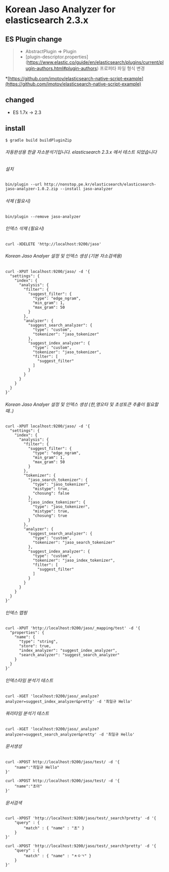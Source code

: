 # Korean Jaso Analyzer for elasticsearch 2.3.x

## ES Plugin change

>* AbstractPlugin => Plugin
>* [plugin-descriptor.properties]
(https://www.elastic.co/guide/en/elasticsearch/plugins/current/plugin-authors.html#plugin-authors) 프로퍼타 파일 형식 변경

*[https://github.com/imotov/elasticsearch-native-script-example](https://github.com/imotov/elasticsearch-native-script-example)
 
## changed

* ES 1.7x -> 2.3

## install

~~~shell
$ gradle build buildPluginZip
~~~

###### 자동완성용 한글 자소분석기입니다. elasticsearch 2.3.x 에서 테스트 되었습니다

###### *설치*
```
bin/plugin --url http://nonstop.pe.kr/elasticsearch/elasticsearch-jaso-analyzer-1.0.2.zip --install jaso-analyzer
```

###### *삭제 (필요시)*
```
bin/plugin --remove jaso-analyzer
```

###### *인덱스 삭제 (필요시)*
```
curl -XDELETE 'http://localhost:9200/jaso'
```

###### *Korean Jaso Analyer 설정 및 인덱스 생성 (기본 자소검색용)*
```
curl -XPUT localhost:9200/jaso/ -d '{
  "settings": {
    "index": {
      "analysis": {
        "filter": {
          "suggest_filter": {
            "type": "edge_ngram",
            "min_gram": 1,
            "max_gram": 50
          }
        },
        "analyzer": {
          "suggest_search_analyzer": {
            "type": "custom",
            "tokenizer": "jaso_tokenizer"
          },
          "suggest_index_analyzer": {
            "type": "custom",
            "tokenizer": "jaso_tokenizer",
            "filter": [
              "suggest_filter"
            ]
          }
        }
      }
    }
  }
}'
```

###### *Korean Jaso Analyer 설정 및 인덱스 생성 (한,영오타 및 초성토큰 추출이 필요할 때..)*
```
curl -XPUT localhost:9200/jaso/ -d '{
  "settings": {
    "index": {
      "analysis": {
        "filter": {
          "suggest_filter": {
            "type": "edge_ngram",
            "min_gram": 1,
            "max_gram": 50
          }
        },
        "tokenizer": {
          "jaso_search_tokenizer": {
            "type": "jaso_tokenizer",
            "mistype": true,
            "chosung": false
          },
          "jaso_index_tokenizer": {
            "type": "jaso_tokenizer",
            "mistype": true,
            "chosung": true
          }
        },
        "analyzer": {
          "suggest_search_analyzer": {
            "type": "custom",
            "tokenizer": "jaso_search_tokenizer"
          },
          "suggest_index_analyzer": {
            "type": "custom",
            "tokenizer": "jaso_index_tokenizer",
            "filter": [
              "suggest_filter"
            ]
          }
        }
      }
    }
  }
}'
```

###### *인덱스 맵핑*
```
curl -XPUT 'http://localhost:9200/jaso/_mapping/test' -d '{
  "properties": {
    "name": {
      "type": "string",
      "store": true,
      "index_analyzer": "suggest_index_analyzer",
      "search_analyzer": "suggest_search_analyzer"
    }
  }
}'
```


###### *인덱스타임 분석기 테스트*
```
curl -XGET 'localhost:9200/jaso/_analyze?analyzer=suggest_index_analyzer&pretty' -d '최일규 Hello'

```


###### *쿼리타임 분석기 테스트*
```
curl -XGET 'localhost:9200/jaso/_analyze?analyzer=suggest_search_analyzer&pretty' -d '최일규 Hello'
```


###### *문서생성*
```
curl -XPOST http://localhost:9200/jaso/test/ -d '{
    "name":"최일규 Hello"
}'

curl -XPOST http://localhost:9200/jaso/test/ -d '{
    "name":"초아"
}'
```

###### *문서검색*
```
curl -XPOST 'http://localhost:9200/jaso/test/_search?pretty' -d '{
    "query" : {
        "match" : { "name" : "초" }
    }
}'

curl -XPOST 'http://localhost:9200/jaso/test/_search?pretty' -d '{
    "query" : {
        "match" : { "name" : "ㅊㅇㄱ" }
    }
}'
```